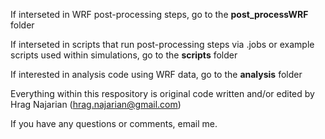 If interseted in WRF post-processing steps, go to the **post_processWRF** folder

If interseted in scripts that run post-processing steps via .jobs or example scripts used within simulations, go to the **scripts** folder

If interested in analysis code using WRF data, go to the **analysis** folder

Everything within this respository is original code written and/or edited by Hrag Najarian (hrag.najarian@gmail.com)

If you have any questions or comments, email me.

